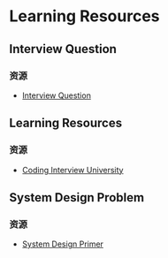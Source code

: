 # Learning Resources

## Interview Question

### 资源
- [Interview Question](https://github.com/MaximAbramchuck/awesome-interview-questions)


## Learning Resources

### 资源

- [Coding Interview University](https://github.com/jwasham/coding-interview-university)

## System Design Problem

### 资源
- [System Design Primer](https://github.com/donnemartin/system-design-primer)

